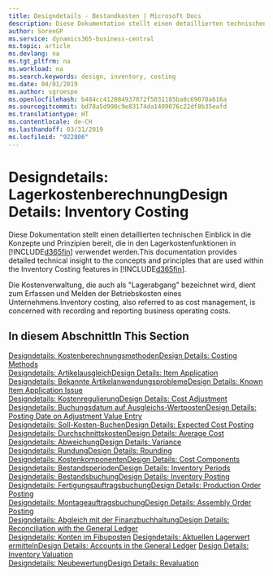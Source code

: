 ```yaml
---
title: Designdetails - Bestandkosten | Microsoft Docs
description: Diese Dokumentation stellt einen detaillierten technischen Einblick in die Konzepte und Prinzipien bereit, die in den Lagerkostenfunktionen in Business Central verwendet werden.
author: SorenGP
ms.service: dynamics365-business-central
ms.topic: article
ms.devlang: na
ms.tgt_pltfrm: na
ms.workload: na
ms.search.keywords: design, inventory, costing
ms.date: 04/01/2019
ms.author: sgroespe
ms.openlocfilehash: b484cc412084937072f5031185ba8c69078a616a
ms.sourcegitcommit: bd78a5d990c9e83174da1409076c22df8b35eafd
ms.translationtype: HT
ms.contentlocale: de-CH
ms.lasthandoff: 03/31/2019
ms.locfileid: "922806"
---
```

# <a name="design-details-inventory-costing"></a><span data-ttu-id="47e5d-103">Designdetails: Lagerkostenberechnung</span><span class="sxs-lookup"><span data-stu-id="47e5d-103">Design Details: Inventory Costing</span></span>
<span data-ttu-id="47e5d-104">Diese Dokumentation stellt einen detaillierten technischen Einblick in die Konzepte und Prinzipien bereit, die in den Lagerkostenfunktionen in [!INCLUDE[d365fin](includes/d365fin_md.md)] verwendet werden.</span><span class="sxs-lookup"><span data-stu-id="47e5d-104">This documentation provides detailed technical insight to the concepts and principles that are used within the Inventory Costing features in [!INCLUDE[d365fin](includes/d365fin_md.md)].</span></span>  

<span data-ttu-id="47e5d-105">Die Kostenverwaltung, die auch als "Lagerabgang" bezeichnet wird, dient zum Erfassen und Melden der Betriebskosten eines Unternehmens.</span><span class="sxs-lookup"><span data-stu-id="47e5d-105">Inventory costing, also referred to as cost management, is concerned with recording and reporting business operating costs.</span></span>  

## <a name="in-this-section"></a><span data-ttu-id="47e5d-106">In diesem Abschnitt</span><span class="sxs-lookup"><span data-stu-id="47e5d-106">In This Section</span></span>  
[<span data-ttu-id="47e5d-107">Designdetails: Kostenberechnungsmethoden</span><span class="sxs-lookup"><span data-stu-id="47e5d-107">Design Details: Costing Methods</span></span>](design-details-costing-methods.md)  
[<span data-ttu-id="47e5d-108">Designdetails: Artikelausgleich</span><span class="sxs-lookup"><span data-stu-id="47e5d-108">Design Details: Item Application</span></span>](design-details-item-application.md)  
[<span data-ttu-id="47e5d-109">Designdetails: Bekannte Artikelanwendungsprobleme</span><span class="sxs-lookup"><span data-stu-id="47e5d-109">Design Details: Known Item Application Issue</span></span>](design-details-inventory-zero-level-open-item-ledger-entries.md)  
[<span data-ttu-id="47e5d-110">Designdetails: Kostenregulierung</span><span class="sxs-lookup"><span data-stu-id="47e5d-110">Design Details: Cost Adjustment</span></span>](design-details-cost-adjustment.md)  
[<span data-ttu-id="47e5d-111">Designdetails: Buchungsdatum auf Ausgleichs-Wertposten</span><span class="sxs-lookup"><span data-stu-id="47e5d-111">Design Details: Posting Date on Adjustment Value Entry</span></span>](design-details-inventory-adjustment-value-entry-posting-date.md)  
[<span data-ttu-id="47e5d-112">Designdetails: Soll-Kosten-Buchen</span><span class="sxs-lookup"><span data-stu-id="47e5d-112">Design Details: Expected Cost Posting</span></span>](design-details-expected-cost-posting.md)  
[<span data-ttu-id="47e5d-113">Designdetails: Durchschnittskosten</span><span class="sxs-lookup"><span data-stu-id="47e5d-113">Design Details: Average Cost</span></span>](design-details-average-cost.md)  
[<span data-ttu-id="47e5d-114">Designdetails: Abweichung</span><span class="sxs-lookup"><span data-stu-id="47e5d-114">Design Details: Variance</span></span>](design-details-variance.md)  
[<span data-ttu-id="47e5d-115">Designdetails: Rundung</span><span class="sxs-lookup"><span data-stu-id="47e5d-115">Design Details: Rounding</span></span>](design-details-rounding.md)  
[<span data-ttu-id="47e5d-116">Designdetails: Kostenkomponenten</span><span class="sxs-lookup"><span data-stu-id="47e5d-116">Design Details: Cost Components</span></span>](design-details-cost-components.md)  
[<span data-ttu-id="47e5d-117">Designdetails: Bestandsperioden</span><span class="sxs-lookup"><span data-stu-id="47e5d-117">Design Details: Inventory Periods</span></span>](design-details-inventory-periods.md)  
[<span data-ttu-id="47e5d-118">Designdetails: Bestandsbuchung</span><span class="sxs-lookup"><span data-stu-id="47e5d-118">Design Details: Inventory Posting</span></span>](design-details-inventory-posting.md)  
[<span data-ttu-id="47e5d-119">Designdetails: Fertigungsauftragsbuchung</span><span class="sxs-lookup"><span data-stu-id="47e5d-119">Design Details: Production Order Posting</span></span>](design-details-production-order-posting.md)  
[<span data-ttu-id="47e5d-120">Designdetails: Montageauftragsbuchung</span><span class="sxs-lookup"><span data-stu-id="47e5d-120">Design Details: Assembly Order Posting</span></span>](design-details-assembly-order-posting.md)  
[<span data-ttu-id="47e5d-121">Designdetails: Abgleich mit der Finanzbuchhaltung</span><span class="sxs-lookup"><span data-stu-id="47e5d-121">Design Details: Reconciliation with the General Ledger</span></span>](design-details-reconciliation-with-the-general-ledger.md)  
<span data-ttu-id="47e5d-122">[Designdetails: Konten im Fibuposten](design-details-accounts-in-the-general-ledger.md)
[Designdetails: Aktuellen Lagerwert ermitteln](design-details-inventory-valuation.md)</span><span class="sxs-lookup"><span data-stu-id="47e5d-122">[Design Details: Accounts in the General Ledger](design-details-accounts-in-the-general-ledger.md)
[Design Details: Inventory Valuation](design-details-inventory-valuation.md)</span></span>  
[<span data-ttu-id="47e5d-123">Designdetails: Neubewertung</span><span class="sxs-lookup"><span data-stu-id="47e5d-123">Design Details: Revaluation</span></span>](design-details-revaluation.md)
